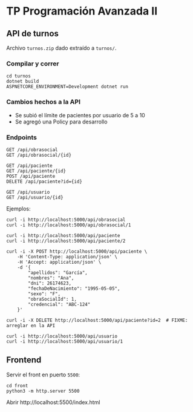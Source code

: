 # TP Programación Avanzada II

## API de turnos

Archivo `turnos.zip` dado extraído a `turnos/`.

### Compilar y correr

    cd turnos
    dotnet build
    ASPNETCORE_ENVIRONMENT=Development dotnet run

### Cambios hechos a la API

* Se subió el límite de pacientes por usuario de 5 a 10
* Se agregó una Policy para desarrollo

### Endpoints

    GET /api/obrasocial
    GET /api/obrasocial/{id}

    GET /api/paciente
    GET /api/paciente/{id}
    POST /api/paciente
    DELETE /api/paciente?id={id}

    GET /api/usuario
    GET /api/usuario/{id}

Ejemplos:

    curl -i http://localhost:5000/api/obrasocial
    curl -i http://localhost:5000/api/obrasocial/1

    curl -i http://localhost:5000/api/paciente
    curl -i http://localhost:5000/api/paciente/2

    curl -i -X POST http://localhost:5000/api/paciente \
        -H 'Content-Type: application/json' \
        -H 'Accept: application/json' \
        -d '{
            "apellidos": "García",
            "nombres": "Ana",
            "dni": 26174623,
            "fechaDeNacimiento": "1995-05-05",
            "sexo": "F",
            "obraSocialId": 1,
            "credencial": "ABC-124"
        }'

    curl -i -X DELETE http://localhost:5000/api/paciente?id=2  # FIXME: arreglar en la API

    curl -i http://localhost:5000/api/usuario
    curl -i http://localhost:5000/api/usuario/1


## Frontend

Servir el front en puerto `5500`:

    cd front
    python3 -m http.server 5500

Abrir http://localhost:5500/index.html

